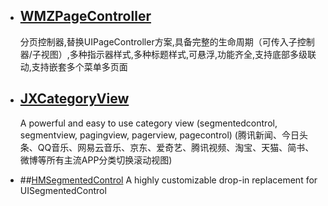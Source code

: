 
* ## [WMZPageController](https://github.com/wwmz/WMZPageController) 
  分页控制器,替换UIPageController方案,具备完整的生命周期（可传入子控制器/子视图）,多种指示器样式,多种标题样式,可悬浮,功能齐全,支持底部多级联动,支持嵌套多个菜单多页面
  
  
* ## [JXCategoryView](https://github.com/pujiaxin33/JXCategoryView)
  A powerful and easy to use category view (segmentedcontrol, segmentview, pagingview, pagerview, pagecontrol) (腾讯新闻、今日头条、QQ音乐、网易云音乐、京东、爱奇艺、腾讯视频、淘宝、天猫、简书、微博等所有主流APP分类切换滚动视图)
  
* ##[HMSegmentedControl](https://github.com/HeshamMegid/HMSegmentedControl)
  A highly customizable drop-in replacement for UISegmentedControl

 

